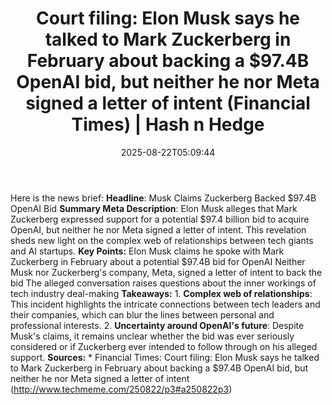 ﻿---
title: "Court filing: Elon Musk says he talked to Mark Zuckerberg in February about backing a $97.4B OpenAI bid, but neither he nor Meta signed a letter of intent (Financial Times) | Hash n Hedge"
date: "2025-08-22T05:09:44"
category: "Markets"
summary: ""
slug: "court-filing-elon-musk-says-he-talked-to-mark-zuckerberg-in-"
source_urls:
  - ""
seo:
  title: "Court filing: Elon Musk says he talked to Mark Zuckerberg in February about backing a $97.4B OpenAI bid, but neither he nor Meta signed a letter of intent (Financial Times) | Hash n Hedge | Hash n Hedge"
  description: ""
  keywords: ["news", "markets", "brief"]
---
Here is the news brief:  **Headline**: Musk Claims Zuckerberg Backed $97.4B OpenAI Bid  **Summary Meta Description**: Elon Musk alleges that Mark Zuckerberg expressed support for a potential $97.4 billion bid to acquire OpenAI, but neither he nor Meta signed a letter of intent. This revelation sheds new light on the complex web of relationships between tech giants and AI startups.  **Key Points:**   Elon Musk claims he spoke with Mark Zuckerberg in February about a potential $97.4B bid for OpenAI  Neither Musk nor Zuckerberg's company, Meta, signed a letter of intent to back the bid  The alleged conversation raises questions about the inner workings of tech industry deal-making  **Takeaways:**  1. **Complex web of relationships**: This incident highlights the intricate connections between tech leaders and their companies, which can blur the lines between personal and professional interests. 2. **Uncertainty around OpenAI's future**: Despite Musk's claims, it remains unclear whether the bid was ever seriously considered or if Zuckerberg ever intended to follow through on his alleged support.  **Sources:**  * Financial Times: Court filing: Elon Musk says he talked to Mark Zuckerberg in February about backing a $97.4B OpenAI bid, but neither he nor Meta signed a letter of intent (http://www.techmeme.com/250822/p3#a250822p3)